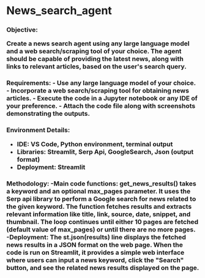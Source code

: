# News_search_agent

<h3> Objective:
<p>Create a news search agent using any large language model and a web search/scraping tool of your choice. The agent should be capable of providing the latest news, along with links to relevant articles, based on the user's search query.</p>

<h3>Requirements:
- Use any large language model of your choice.
- Incorporate a web search/scraping tool for obtaining news articles.
- Execute the code in a Jupyter notebook or any IDE of your preference.
- Attach the code file along with screenshots demonstrating the outputs.


<h3>Environment Details:

- <b>IDE</b>: VS Code, Python environment, terminal output
- <b>Libraries</b>: Streamlit, Serp Api, GoogleSearch, Json (output format)
- <b>Deployment</b>: Streamlit

<h3>Methodology:
-<b>Main code functions</b>: get_news_results() takes a keyword and an optional max_pages parameter. It uses the Serp api library to perform a Google search for news related to the given keyword. The function fetches results and extracts relevant information like title, link, source, date, snippet, and thumbnail. The loop continues until either 10 pages are fetched (default value of max_pages) or until there are no more pages.
-<b>Deployment</b>: The st.json(results) line displays the fetched news results in a JSON format on the web page. When the code is run on Streamlit, it provides a simple web interface where users can input a news keyword, click the "Search" button, and see the related news results displayed on the page.
